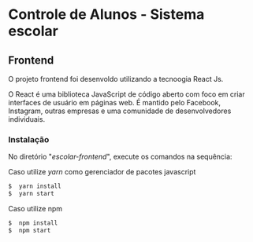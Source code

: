 # Controle de Alunos - Sistema escolar


## Frontend
O projeto frontend foi desenvoldo utilizando a tecnoogia React Js. 

O React é uma biblioteca JavaScript de código aberto com foco em criar interfaces de usuário em páginas web. É mantido pelo Facebook, Instagram, outras empresas e uma comunidade de desenvolvedores individuais.

### Instalação

No diretório "*escolar-frontend*", execute os comandos na sequência:

Caso utilize *yarn* como gerenciador de pacotes javascript

```sh 
$  yarn install
$  yarn start
```

Caso utilize npm

```sh
$  npm install
$  npm start
```






   
